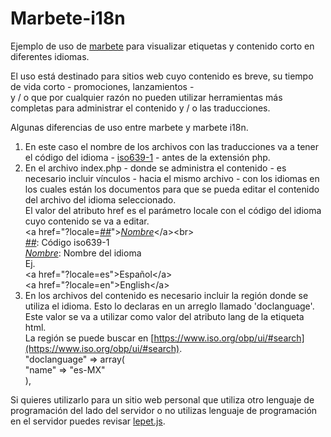 Marbete-i18n
=============

Ejemplo de uso de [marbete](https://github.com/eamexicano/marbete) para visualizar etiquetas y contenido
corto en diferentes idiomas.   

El uso está destinado para sitios web cuyo contenido es breve, su tiempo de vida corto - promociones, lanzamientos -    
y / o que por cualquier razón no pueden utilizar herramientas más completas para administrar el contenido y / o las traducciones.

Algunas diferencias de uso entre marbete y marbete i18n.   

1. En este caso el nombre de los archivos con las traducciones va a tener el código del idioma - [iso639-1](http://www.loc.gov/standards/iso639-2/php/code_list.php) -  antes de la extensión php.
2. En el archivo index.php - donde se administra el contenido - es necesario incluir vínculos - hacia el mismo archivo - con los idiomas en los cuales están los documentos
   para que se pueda editar el contenido del archivo del idioma seleccionado.   
   El valor del atributo href es el parámetro locale con el código del idioma cuyo contenido se va a editar.   
&lt;a href="?locale=<u><em>##</em></u>"&gt;<u><em>Nombre</em></u>&lt;/a&gt;&lt;br&gt;   
<u><em>\#\#</em></u>: Código iso639-1   
<u><em>Nombre</em></u>: Nombre del idioma   
Ej.    
&lt;a href="?locale=es"&gt;Español&lt;/a&gt;   
&lt;a href="?locale=en"&gt;English&lt;/a&gt;   
3. En los archivos del contenido es necesario incluir la región donde se utiliza el idioma. 
   Esto lo declaras en un arreglo llamado 'doclanguage'. Este valor se va a utilizar como valor del atributo lang de la etiqueta html.   
   La región se puede buscar en [https://www.iso.org/obp/ui/#search](https://www.iso.org/obp/ui/#search).   
    "doclanguage" => array(   
      "name" => "es-MX"    
    ),   
   
Si quieres utilizarlo para un sitio web personal que utiliza otro lenguaje de programación del lado del servidor o no utilizas lenguaje de programación en el servidor puedes 
revisar [lepet.js](https://github.com/eamexicano/lepet.js).